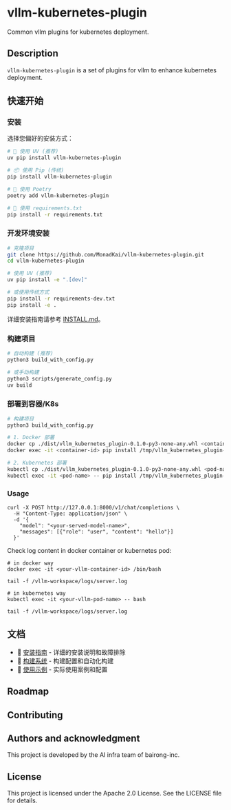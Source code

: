 # vllm-kubernetes-plugin

Common vllm plugins for kubernetes deployment.


## Description

`vllm-kubernetes-plugin` is a set of plugins for vllm to enhance kubernetes deployment.


## 快速开始

### 安装

选择您偏好的安装方式：

```bash
# 🚀 使用 UV (推荐)
uv pip install vllm-kubernetes-plugin

# 📦 使用 Pip (传统)
pip install vllm-kubernetes-plugin

# 🎯 使用 Poetry
poetry add vllm-kubernetes-plugin

# 📄 使用 requirements.txt
pip install -r requirements.txt
```

### 开发环境安装

```bash
# 克隆项目
git clone https://github.com/MonadKai/vllm-kubernetes-plugin.git
cd vllm-kubernetes-plugin

# 使用 UV (推荐)
uv pip install -e ".[dev]"

# 或使用传统方式
pip install -r requirements-dev.txt
pip install -e .
```

详细安装指南请参考 [INSTALL.md](./INSTALL.md)。

### 构建项目

```bash
# 自动构建 (推荐)
python3 build_with_config.py

# 或手动构建
python3 scripts/generate_config.py
uv build
```

### 部署到容器/K8s

```bash
# 构建项目
python3 build_with_config.py

# 1. Docker 部署
docker cp ./dist/vllm_kubernetes_plugin-0.1.0-py3-none-any.whl <container-id>:/tmp/
docker exec -it <container-id> pip install /tmp/vllm_kubernetes_plugin-0.1.0-py3-none-any.whl

# 2. Kubernetes 部署
kubectl cp ./dist/vllm_kubernetes_plugin-0.1.0-py3-none-any.whl <pod-name>:/tmp/
kubectl exec -it <pod-name> -- pip install /tmp/vllm_kubernetes_plugin-0.1.0-py3-none-any.whl
```


### Usage


```
curl -X POST http://127.0.0.1:8000/v1/chat/completions \
  -H "Content-Type: application/json" \
  -d '{
    "model": "<your-served-model-name>",
    "messages": [{"role": "user", "content": "hello"}]
  }'
```

Check log content in docker container or kubernetes pod:

```
# in docker way
docker exec -it <your-vllm-container-id> /bin/bash

tail -f /vllm-workspace/logs/server.log

# in kubernetes way
kubectl exec -it <your-vllm-pod-name> -- bash

tail -f /vllm-workspace/logs/server.log
```

## 文档

- 📖 [安装指南](./INSTALL.md) - 详细的安装说明和故障排除
- 🔧 [构建系统](./BUILD.md) - 构建配置和自动化构建
- 🎯 [使用示例](./docs/examples/) - 实际使用案例和配置

## Roadmap


## Contributing


## Authors and acknowledgment

This project is developed by the AI infra team of bairong-inc.

## License

This project is licensed under the Apache 2.0 License. See the LICENSE file for details.

